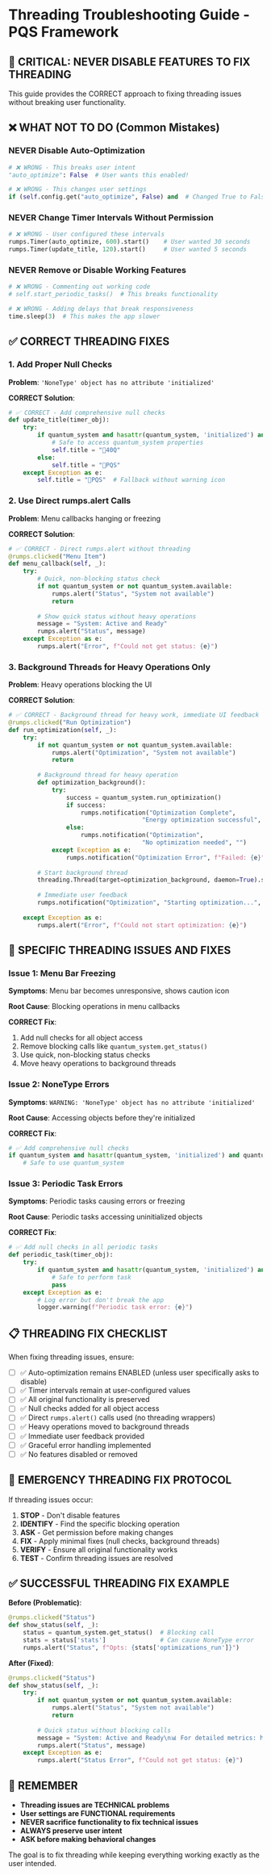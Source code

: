 # Threading Troubleshooting Guide - PQS Framework

## 🚨 **CRITICAL: NEVER DISABLE FEATURES TO FIX THREADING**

This guide provides the CORRECT approach to fixing threading issues without breaking user functionality.

## ❌ **WHAT NOT TO DO (Common Mistakes)**

### **NEVER Disable Auto-Optimization**
```python
# ❌ WRONG - This breaks user intent
"auto_optimize": False  # User wants this enabled!

# ❌ WRONG - This changes user settings
if (self.config.get("auto_optimize", False) and  # Changed True to False
```

### **NEVER Change Timer Intervals Without Permission**
```python
# ❌ WRONG - User configured these intervals
rumps.Timer(auto_optimize, 600).start()    # User wanted 30 seconds
rumps.Timer(update_title, 120).start()     # User wanted 5 seconds
```

### **NEVER Remove or Disable Working Features**
```python
# ❌ WRONG - Commenting out working code
# self.start_periodic_tasks()  # This breaks functionality

# ❌ WRONG - Adding delays that break responsiveness
time.sleep(3)  # This makes the app slower
```

## ✅ **CORRECT THREADING FIXES**

### **1. Add Proper Null Checks**

**Problem**: `'NoneType' object has no attribute 'initialized'`

**CORRECT Solution**:
```python
# ✅ CORRECT - Add comprehensive null checks
def update_title(timer_obj):
    try:
        if quantum_system and hasattr(quantum_system, 'initialized') and quantum_system.initialized:
            # Safe to access quantum_system properties
            self.title = "🔬40Q"
        else:
            self.title = "🔋PQS"
    except Exception as e:
        self.title = "🔋PQS"  # Fallback without warning icon
```

### **2. Use Direct rumps.alert Calls**

**Problem**: Menu callbacks hanging or freezing

**CORRECT Solution**:
```python
# ✅ CORRECT - Direct rumps.alert without threading
@rumps.clicked("Menu Item")
def menu_callback(self, _):
    try:
        # Quick, non-blocking status check
        if not quantum_system or not quantum_system.available:
            rumps.alert("Status", "System not available")
            return
            
        # Show quick status without heavy operations
        message = "System: Active and Ready"
        rumps.alert("Status", message)
    except Exception as e:
        rumps.alert("Error", f"Could not get status: {e}")
```

### **3. Background Threads for Heavy Operations Only**

**Problem**: Heavy operations blocking the UI

**CORRECT Solution**:
```python
# ✅ CORRECT - Background thread for heavy work, immediate UI feedback
@rumps.clicked("Run Optimization")
def run_optimization(self, _):
    try:
        if not quantum_system or not quantum_system.available:
            rumps.alert("Optimization", "System not available")
            return
        
        # Background thread for heavy operation
        def optimization_background():
            try:
                success = quantum_system.run_optimization()
                if success:
                    rumps.notification("Optimization Complete", 
                                     "Energy optimization successful", "")
                else:
                    rumps.notification("Optimization", 
                                     "No optimization needed", "")
            except Exception as e:
                rumps.notification("Optimization Error", f"Failed: {e}", "")
        
        # Start background thread
        threading.Thread(target=optimization_background, daemon=True).start()
        
        # Immediate user feedback
        rumps.notification("Optimization", "Starting optimization...", "")
        
    except Exception as e:
        rumps.alert("Error", f"Could not start optimization: {e}")
```

## 🔧 **SPECIFIC THREADING ISSUES AND FIXES**

### **Issue 1: Menu Bar Freezing**

**Symptoms**: Menu bar becomes unresponsive, shows caution icon

**Root Cause**: Blocking operations in menu callbacks

**CORRECT Fix**:
1. Add null checks for all object access
2. Remove blocking calls like `quantum_system.get_status()`
3. Use quick, non-blocking status checks
4. Move heavy operations to background threads

### **Issue 2: NoneType Errors**

**Symptoms**: `WARNING: 'NoneType' object has no attribute 'initialized'`

**Root Cause**: Accessing objects before they're initialized

**CORRECT Fix**:
```python
# ✅ Add comprehensive null checks
if quantum_system and hasattr(quantum_system, 'initialized') and quantum_system.initialized:
    # Safe to use quantum_system
```

### **Issue 3: Periodic Task Errors**

**Symptoms**: Periodic tasks causing errors or freezing

**Root Cause**: Periodic tasks accessing uninitialized objects

**CORRECT Fix**:
```python
# ✅ Add null checks in all periodic tasks
def periodic_task(timer_obj):
    try:
        if quantum_system and hasattr(quantum_system, 'initialized') and quantum_system.initialized:
            # Safe to perform task
            pass
    except Exception as e:
        # Log error but don't break the app
        logger.warning(f"Periodic task error: {e}")
```

## 📋 **THREADING FIX CHECKLIST**

When fixing threading issues, ensure:

- [ ] ✅ Auto-optimization remains ENABLED (unless user specifically asks to disable)
- [ ] ✅ Timer intervals remain at user-configured values
- [ ] ✅ All original functionality is preserved
- [ ] ✅ Null checks added for all object access
- [ ] ✅ Direct `rumps.alert()` calls used (no threading wrappers)
- [ ] ✅ Heavy operations moved to background threads
- [ ] ✅ Immediate user feedback provided
- [ ] ✅ Graceful error handling implemented
- [ ] ✅ No features disabled or removed

## 🚨 **EMERGENCY THREADING FIX PROTOCOL**

If threading issues occur:

1. **STOP** - Don't disable features
2. **IDENTIFY** - Find the specific blocking operation
3. **ASK** - Get permission before making changes
4. **FIX** - Apply minimal fixes (null checks, background threads)
5. **VERIFY** - Ensure all original functionality works
6. **TEST** - Confirm threading issues are resolved

## ✅ **SUCCESSFUL THREADING FIX EXAMPLE**

**Before (Problematic)**:
```python
@rumps.clicked("Status")
def show_status(self, _):
    status = quantum_system.get_status()  # Blocking call
    stats = status['stats']               # Can cause NoneType error
    rumps.alert("Status", f"Opts: {stats['optimizations_run']}")
```

**After (Fixed)**:
```python
@rumps.clicked("Status")
def show_status(self, _):
    try:
        if not quantum_system or not quantum_system.available:
            rumps.alert("Status", "System not available")
            return
            
        # Quick status without blocking calls
        message = "System: Active and Ready\n📊 For detailed metrics: http://localhost:5002"
        rumps.alert("Status", message)
    except Exception as e:
        rumps.alert("Status Error", f"Could not get status: {e}")
```

## 🎯 **REMEMBER**

- **Threading issues are TECHNICAL problems**
- **User settings are FUNCTIONAL requirements**
- **NEVER sacrifice functionality to fix technical issues**
- **ALWAYS preserve user intent**
- **ASK before making behavioral changes**

The goal is to fix threading while keeping everything working exactly as the user intended.